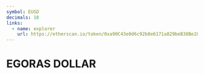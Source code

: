```yaml
---
symbol: EUSD
decimals: 18
links:
  - name: explorer
    url: https://etherscan.io/token/0xa90C43e0d6c92b8e6171a829beB38Be28a0Ad073
---
```


# EGORAS DOLLAR
